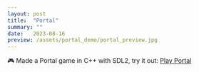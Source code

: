 ```yaml
---
layout: post
title:  "Portal"
summary: ""
date:   2023-08-16
preview: /assets/portal_demo/portal_preview.jpg
---
```


🎮 Made a Portal game in C++ with SDL2, try it out:
[Play Portal](/assets/portal_demo/Lab12.html)
